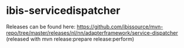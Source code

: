 ibis-servicedispatcher
=======================
Releases can be found here:
https://github.com/ibissource/mvn-repo/tree/master/releases/nl/nn/adapterframework/service-dispatcher
(released with mvn release:prepare release:perform)
